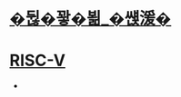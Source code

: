 # [�뒪�꽣�뵒_�썑湲�](https://github.com/NAM-IL/MPSoc_IAMROOT/wiki/%EC%8A%A4%ED%84%B0%EB%94%94_%ED%9B%84%EA%B8%B0)
# [RISC-V](https://github.com/NAM-IL/MPSoc_IAMROOT/wiki/RISC-V)
* 